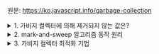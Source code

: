 원문: https://ko.javascript.info/garbage-collection

<details>
  <summary>1. 가비지 컬렉터에 의해 제거되지 않는 값은?</summary>
  루트가 참조하는 값이나 체이닝을 통해 루트에 도달할 수 있는 값
  
</details>

<details>
  <summary>2. mark-and-sweep 알고리즘 동작 원리</summary>
  1. 루트 정보를 수입하고 기억(mark)

  2. 루트가 참조하고 있는 모든 객체를 방문하고 이를 mark

  3. mark된 객체에 방문해 그 객체가 참조하는 객체도 mark. 이 과정을 도달 가능한 모든 객체를 방문할 때 까지 반복

  4. mark되지 않은 모든 객체를 메모리에서 삭제
</details>

<details>
  <summary>3. 가비지 컬렉터 최적화 기법</summary>
  1. generational collection(세대별 수집)

  객체를 새로운 객체, 오래된 객체로 구분한 후 새로운 객체 위주로 메모리에서 제거

  ** 새로운 객체: 생성 제 역할을 빠르게 수행해 금방 쓸모를 잃게된 객체

  2. incremental collection(점진적 수집)

  mark-and-sweep 과정을 모든 객체에 대해 한 번에 수행하지 않고 구역별로 나누어 별도로 수행하는 것

  3. idel-time collection(유휴 시간 수집)

  CPU가 유휴 상태일 때만 가비지 컬렉션 수행
</details>

